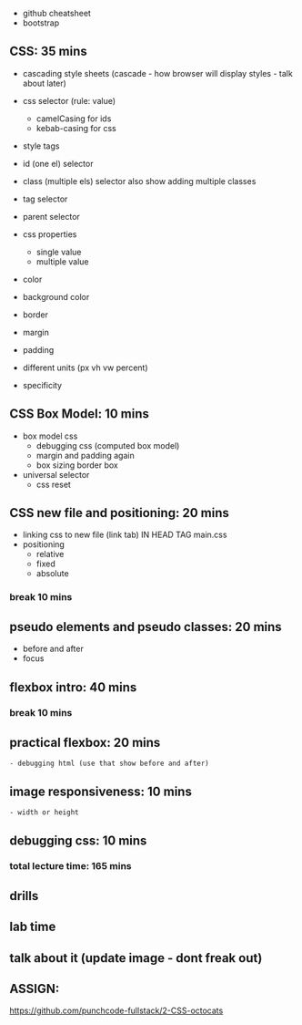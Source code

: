 - github cheatsheet
- bootstrap

## CSS: 35 mins

- cascading style sheets (cascade - how browser will display styles - talk about later)
- css selector (rule: value)
    - camelCasing for ids
    - kebab-casing for css

- style tags
- id (one el) selector
- class (multiple els) selector also show adding multiple classes
- tag selector
- parent selector

- css properties
    - single value
    - multiple value
- color
- background color
- border
- margin
- padding
- different units (px vh vw percent)

- specificity

## CSS Box Model: 10 mins

- box model css
    - debugging css (computed box model)
    - margin and padding again
    - box sizing border box
- universal selector
    - css reset


## CSS new file and positioning: 20 mins
- linking css to new file (link tab) IN HEAD TAG main.css
- positioning
    - relative
    - fixed
    - absolute

### break 10 mins

## pseudo elements and pseudo classes: 20 mins
- before and after
- focus

## flexbox intro: 40 mins

### break 10 mins

## practical flexbox: 20 mins
    - debugging html (use that show before and after)

## image responsiveness: 10 mins
    - width or height

## debugging css: 10 mins

### total lecture time: 165 mins

## drills
## lab time

## talk about it (update image - dont freak out)

## ASSIGN:
https://github.com/punchcode-fullstack/2-CSS-octocats